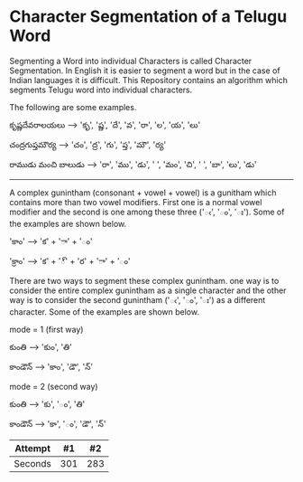 # Character Segmentation of a Telugu Word
Segmenting a Word into individual Characters is called Character Segmentation. In English it is easier to segment a word but in the case of Indian languages it is difficult. This Repository contains an algorithm which segments Telugu word into individual characters.

The following are some examples.

కృష్ణదేవరాలయలు  -->  'కృ', 'ష్ణ', 'దే', 'వ', 'రా', 'ల', 'య', 'లు'

చంద్రగుప్తమౌర్య  -->  'చం', 'ద్ర', 'గు', 'ప్త', 'మౌ', 'ర్య'

రాముడు మంచి బాలుడు  -->  'రా', 'ము', 'డు', ' ', 'మం', 'చి', ' ', 'బా', 'లు', 'డు'

-------------------------

A complex gunintham (consonant + vowel + vowel) is a gunitham which contains more than two vowel modifiers. First one is a normal vowel modifier and the second is one among these three ('ఁ', 'ం', 'ః'). Some of the examples are shown below.

'కాం' --> 'క' + 'ా' + 'ం' 

'క్రాం' -->  'క' + '్' + 'ర' + 'ా' + 'ం'


There are two ways to segment these complex gunintham. one way is to consider the entire complex gunintham as a single character and the other way is to consider the second gunintham ('ఁ', 'ం', 'ః') as a different character. Some of the examples are shown below.


mode = 1 (first way)

కుంతి  -->  'కుం', 'తి'

కాండౌన్  -->  'కాం', 'డౌ', 'న్'


mode = 2 (second way)

కుంతి  -->  'కు', 'ం', 'తి'

కాండౌన్  -->  'కా', 'ం', 'డౌ', 'న్'




| Attempt | #1 | #2 |
| :---: | :---: | :---: |
| Seconds | 301 | 283 |


